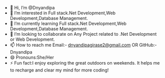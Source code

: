 - 👋 Hi, I’m @Dnyandipa
- 👀 I’m interested in Full stack.Net Development,Web Development,Database Management.
- 🌱 I’m currently learning Full stack.Net Development,Web Development,Database Management.
- 💞️ I’m looking to collaborate on Any Project related to .Net Development or Web Development.
- 📫 How to reach me Email:- dnyandipagirase2@gmail.com OR GitHub:-Dnyandipa
- 😄 Pronouns:She/Her
- ⚡ Fun fact:I enjoy exploring the great outdoors on weekends. It helps me to recharge and clear my mind for more coding!

<!---
Dnyandipa/Dnyandipa is a ✨ special ✨ repository because its `README.md` (this file) appears on your GitHub profile.
You can click the Preview link to take a look at your changes.
--->
